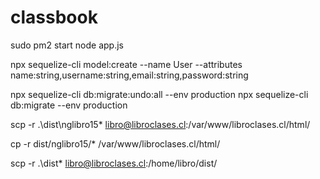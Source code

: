 # classbook
sudo pm2 start node app.js

npx sequelize-cli model:create --name User --attributes name:string,username:string,email:string,password:string

npx sequelize-cli db:migrate:undo:all --env production
npx sequelize-cli db:migrate --env production

scp -r .\dist\nglibro15\* libro@libroclases.cl:/var/www/libroclases.cl/html/

cp -r dist/nglibro15/* /var/www/libroclases.cl/html/

scp -r .\dist\* libro@libroclases.cl:/home/libro/dist/
